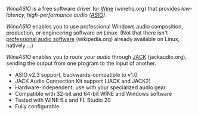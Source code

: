 _WineASIO_ is a free software driver for [Wine](https//www.winehq.org) (winehq.org) that provides *low-latency, high-performance audio ([ASIO](https://en.wikipedia.org/wiki/Audio_Stream_Input/Output))*.

_WineASIO_ enables you to use professional Windows audio composition, production, or engineering software *on Linux*.  (Not that there isn't [professional audio software](https://en.wikipedia.org/wiki/List_of_linux_audio_software) (wikipedia.org) already available on Linux, natively ...)

_WineASIO_ enables you to *route your audio* through [JACK](http://jackaudio.org) (jackaudio.org), sending the output from one program to the input of another.

* ASIO v2.3 support, backwards-compatible to v1.0
* JACK Audio Connection Kit support (JACK and JACK2)
* Hardware-independent; use with your specialized audio gear
* Compatible with 32-bit and 64-bit WINE and Windows software
* Tested with WINE 5.x and FL Studio 20
* Fully configurable
